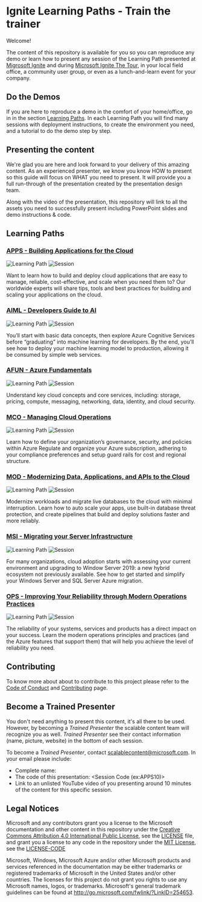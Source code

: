 # Ignite Learning Paths - Train the trainer

Welcome!

The content of this repository is available for you so you can reproduce any demo or learn how to present any session of the Learning Path presented at [Migrosoft Ignite](https://www.microsoft.com/en-us/ignite) and during [Microsoft Ignite The Tour](https://www.microsoft.com/en-ca/ignite-the-tour/), in your local field office, a community user group, or even as a lunch-and-learn event for your company.

## Do the Demos

If you are here to reproduce a demo in the comfort of your home/office, go in in the section [Learning Paths](#learning-paths). In each Learning Path you will find many sessions with deployment instructions, to create the environment you need, and a tutorial to do the demo step by step.

## Presenting the content

We're glad you are here and look forward to your delivery of this amazing content. As an experienced presenter, we know you know HOW to present so this guide will focus on WHAT you need to present. It will provide you a full run-through of the presentation created by the presentation design team.

Along with the video of the presentation, this repository will link to all the assets you need to successfully present including PowerPoint slides and demo instructions & code.

## Learning Paths

### [APPS - Building Applications for the Cloud](https://github.com/microsoft/ignite-learning-paths-training-apps/) 
![Learning Path](https://img.shields.io/badge/Learning%20Path-APPS-fe5e00?logo=microsoft)  ![Session](https://img.shields.io/badge/🗣️Sessions-6-31c754)

Want to learn how to build and deploy cloud applications that are easy to manage, reliable, cost-effective, and scale when you need them to? Our worldwide experts will share tips, tools and best practices for building and scaling your applications on the cloud.


### [AIML - Developers Guide to AI](https://github.com/microsoft/ignite-learning-paths-training-aiml/)
![Learning Path](https://img.shields.io/badge/Learning%20Path-AIML-fe5e00?logo=microsoft)  ![Session](https://img.shields.io/badge/🗣️Sessions-6-31c754)

You’ll start with basic data concepts, then explore Azure Cognitive Services before “graduating” into machine learning for developers. By the end, you’ll see how to deploy your machine learning model to production, allowing it be consumed by simple web services.


### [AFUN - Azure Fundamentals](https://github.com/microsoft/ignite-learning-paths-training-afun/)
![Learning Path](https://img.shields.io/badge/Learning%20Path-AFUN-fe5e00?logo=microsoft)  ![Session](https://img.shields.io/badge/🗣️Sessions-10-31c754)

Understand key cloud concepts and core services, including: storage, pricing, compute, messaging, networking, data, identity, and cloud security.


### [MCO - Managing Cloud Operations](https://github.com/microsoft/ignite-learning-paths-training-mco/)
![Learning Path](https://img.shields.io/badge/Learning%20Path-MCO-fe5e00?logo=microsoft)  ![Session](https://img.shields.io/badge/🗣️Sessions-3-31c754)

Learn how to define your organization’s governance, security, and policies within Azure Regulate and organize your Azure subscription, adhering to your compliance preferences and setup guard rails for cost and regional structure.


### [MOD - Modernizing Data, Applications, and APIs to the Cloud](https://github.com/microsoft/ignite-learning-paths-training-mod/)
![Learning Path](https://img.shields.io/badge/Learning%20Path-MOD-fe5e00?logo=microsoft)  ![Session](https://img.shields.io/badge/🗣️Sessions-6-31c754)

Modernize workloads and migrate live databases to the cloud with minimal interruption. Learn how to auto scale your apps, use built-in database threat protection, and create pipelines that build and deploy solutions faster and more reliably.


### [MSI - Migrating your Server Infrastructure](https://github.com/microsoft/ignite-learning-paths-training-msi/)
![Learning Path](https://img.shields.io/badge/Learning%20Path-MSI-fe5e00?logo=microsoft)  ![Session](https://img.shields.io/badge/🗣️Sessions-4-31c754)

For many organizations, cloud adoption starts with assessing your current environment and upgrading to Window Server 2019: a new hybrid ecosystem not previously available. See how to get started and simplify your Windows Server and SQL Server Azure migration.


### [OPS - Improving Your Reliability through Modern Operations Practices](https://github.com/microsoft/ignite-learning-paths-training-ops/)
![Learning Path](https://img.shields.io/badge/Learning%20Path-OPS-fe5e00?logo=microsoft)  ![Session](https://img.shields.io/badge/🗣️Sessions-5-31c754)

The reliability of your systems, services and products has a direct impact on your success. Learn the modern operations principles and practices (and the Azure features that support them) that will help you achieve the level of reliability you need.


## Contributing

To know more about about to contribute to this project please refer to the [Code of Conduct](CODE_OF_CONDUCT.md) and [Contributing](CONTRIBUTING.md) page.


## Become a Trained Presenter

You don't need anything to present this content, it's all there to be used. However, by becoming a *Trained Presenter* the scalable content team will recognize you as well. *Trained Presenter* see their contact information (name, picture, website) in the bottom of each session.  
 
To become a *Trained Presenter*, contact [scalablecontent@microsoft.com](mailto:scalablecontent@microsoft.com). In your email please include:

- Complete name:
- The code of this presentation: \<Session Code (ex:APPS10)\>
- Link to an unlisted YouTube video of you presenting around 10 minutes of the content for this specific session.


## Legal Notices

Microsoft and any contributors grant you a license to the Microsoft documentation and other content in this repository under the [Creative Commons Attribution 4.0 International Public License](https://creativecommons.org/licenses/by/4.0/legalcode), see the [LICENSE](LICENSE) file, and grant you a license to any code in the repository under the [MIT License](https://opensource.org/licenses/MIT), see the [LICENSE-CODE](LICENSE-CODE)

Microsoft, Windows, Microsoft Azure and/or other Microsoft products and services referenced in the documentation may be either trademarks or registered trademarks of Microsoft in the United States and/or other countries. The licenses for this project do not grant you rights to use any Microsoft names, logos, or trademarks. Microsoft's general trademark guidelines can be found at http://go.microsoft.com/fwlink/?LinkID=254653.